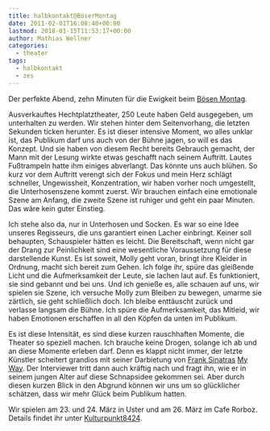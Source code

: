 ```yaml
---
title: halbkontakt@BöserMontag
date: 2011-02-01T16:08:40+00:00
lastmod: 2018-01-15T11:53:17+00:00
author: Mathias Wellner
categories:
  - theater
tags:
  - halbkontakt
  - zes
---
```

Der perfekte Abend, zehn Minuten für die Ewigkeit beim [Bösen Montag](http://www.boesermontag.ch/). 

Ausverkauftes Hechtplatztheater, 250 Leute haben Geld ausgegeben, um unterhalten zu werden. Wir stehen hinter dem Seitenvorhang, die letzten Sekunden ticken herunter. Es ist dieser intensive Moment, wo alles unklar ist, das Publikum darf uns auch von der Bühne jagen, so will es das Konzept. Und sie haben von diesem Recht bereits Gebrauch gemacht, der Mann mit der Lesung wirkte etwas geschafft nach seinem Auftritt. Lautes Fußtrampeln hatte ihm einiges abverlangt. Das könnte uns auch blühen. So kurz vor dem Auftritt verengt sich der Fokus und mein Herz schlägt schneller, Ungewissheit, Konzentration, wir haben vorher noch umgestellt, die Unterhosenszene kommt zuerst. Wir brauchen einfach eine emotionale Szene am Anfang, die zweite Szene ist ruhiger und geht ein paar Minuten. Das wäre kein guter Einstieg. 

Ich stehe also da, nur in Unterhosen und Socken. Es war so eine Idee unseres Regisseurs, die uns garantiert einen Lacher einbringt. Keiner soll behaupten, Schauspieler hätten es leicht. Die Bereitschaft, wenn nicht gar der Drang zur Peinlichkeit sind eine wesentliche Voraussetzung für diese darstellende Kunst. Es ist soweit, Molly geht voran, bringt ihre Kleider in Ordnung, macht sich bereit zum Gehen. Ich folge ihr, spüre das gleißende Licht und die Aufmerksamkeit der Leute, sie lachen laut auf. Es funktioniert, sie sind gebannt und bei uns. Und ich genieße es, alle schauen auf uns, wir spielen sie Szene, ich versuche Molly zum Bleiben zu bewegen, umarme sie zärtlich, sie geht schließlich doch. Ich bleibe enttäuscht zurück und verlasse langsam die Bühne. Ich spüre die Aufmerksamkeit, das Mitleid, wir haben Emotionen erschaffen in all den Köpfen da unten im Publikum. 

Es ist diese Intensität, es sind diese kurzen rauschhaften Momente, die Theater so speziell machen. Ich brauche keine Drogen, solange ich ab und an diese Momente erleben darf. Denn es klappt nicht immer, der letzte Künstler scheitert grandios mit seiner Darbietung von [Frank Sinatras](http://de.wikipedia.org/wiki/Frank_Sinatra) [My Way](http://de.wikipedia.org/wiki/My_Way). Der Interviewer tritt dann auch kräftig nach und fragt ihn, wie er in seinem jungen Alter auf diese Schnapsidee gekommen sei. Aber durch diesen kurzen Blick in den Abgrund können wir uns um so glücklicher schätzen, dass wir mehr Glück beim Publikum hatten. 

Wir spielen am 23. und 24. März in Uster und am 26. März im Cafe Rorboz. Details findet ihr unter [Kulturpunkt8424](http://www.kulturpunkt8424.ch/Theater_frischfleisch.html).